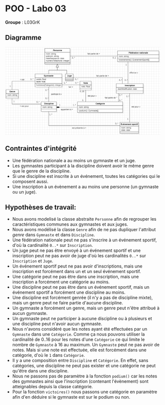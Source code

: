 # POO - Labo 03

**Groupe** : L03GrK

## Diagramme
![diagramme](image.png)

## Contraintes d'intégrité

- Une fédération nationale a au moins un gymnaste et un juge. 
- Les gymnastes participant à la discipline doivent avoir le même genre que le genre de la discipline.
- Si une discipline est inscrite à un événement, toutes les catégories qui le composent aussi.
- Une inscription à un évènement a au moins une personne (un gymnaste ou un juge).

## Hypothèses de travail:

- Nous avons modelisé la classe abstraite `Personne` afin de regrouper les caractéristiques communes aux gymnastes et aux juges.
- Nous avons modélisé la classe `Genre` afin de ne pas dupliquer l'attribut *genre* dans `Gymnaste` et dans `Discipline`.
- Une fédération nationale peut ne pas s'inscrire à un événement sportif, d'où la cardinalité `0..*` sur `Inscription`.
- Un juge peut ne pas être envoyé à un événement sportif et une inscription peut ne pas avoir de juge d'où les cardinalités `0..*` sur `Inscription` et `Juge`.
- Un événement sportif peut ne pas avoir d'inscriptions, mais une inscription est forcément dans un et un seul événement sportif.
- Une catégorie peut ne pas être dans une inscription, mais une inscription a forcément une catégorie au moins.
- Une discipline peut ne pas être dans un événement sportif, mais un événement sportif a forcément une discipline au moins.
- Une discipline est forcément genrée (il n'y a pas de discipline mixte), mais un genre peut ne faire partie d'aucune discipline.
- Un gymnaste a forcément un genre, mais un genre peut n'être attribué à aucun gymnaste.
- Un gymnaste peut ne participer à aucune discipline ou à plusieurs et une discipline peut n'avoir aucun gymnaste.
- Nous n'avons considéré que les notes ayant été effectuées par un `Gymnaste` dans une `Catégorie`. Comme ça nous pouvons utiliser la cardinalité de 0..16 pour les notes d'une `Catégorie` ce qui limite le nombre de `Gymnaste` à 16 au maximum. Un `Gymnaste` peut ne pas avoir de notes. Mais si une note est effectuée, elle est forcément dans une catégorie, d'où le `1` dans `Catégorie`.
- Il y a une composition entre `Discipline` et `Catégorie`. En effet, sans catégories, une discipline ne peut pas exister et une catégorie ne peut qu'être dans une discipline.
- Nous ne passons pas de paramètre à la fonction `podium()` car les notes des gymnastes ainsi que l'inscription (contenant l'évènement) sont atteignables depuis la classe catégorie.
- Pour la fonction `victoires()` nous passons une catégorie en paramètre afin d'en déduire si le gymnaste est sur le podium ou non.
